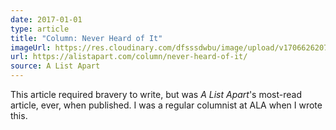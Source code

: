 ```yaml
---
date: 2017-01-01
type: article
title: "Column: Never Heard of It"
imageUrl: https://res.cloudinary.com/dfsssdwbu/image/upload/v1706626207/ala-logo_zu6mfm.png
url: https://alistapart.com/column/never-heard-of-it/
source: A List Apart
---
```


This article required bravery to write, but was _A List Apart_'s most-read article, ever, when published. I was a regular columnist at ALA when I wrote this.
